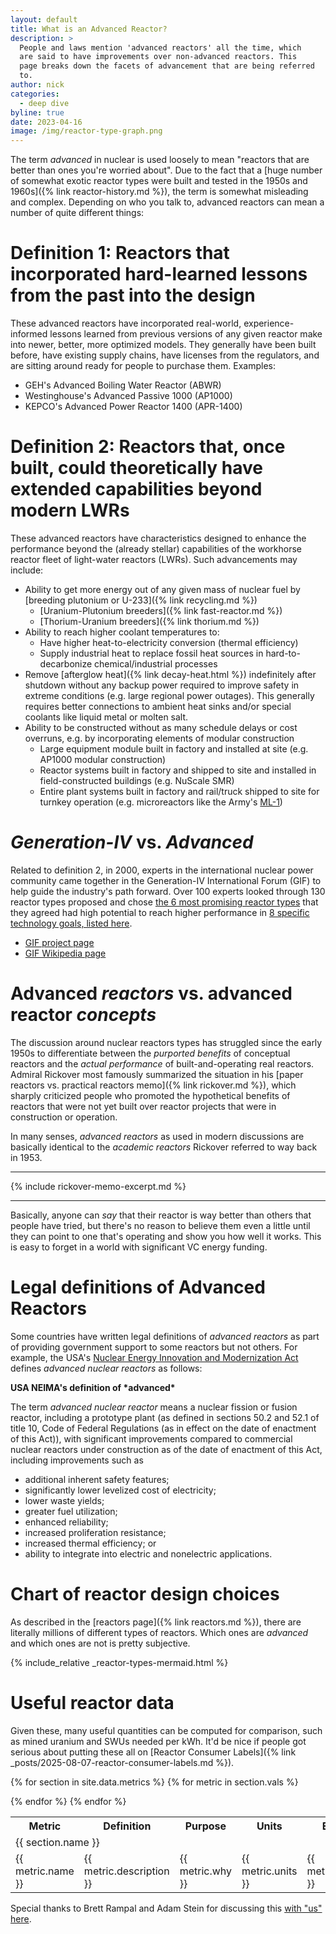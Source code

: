 ```yaml
---
layout: default
title: What is an Advanced Reactor?
description: >
  People and laws mention 'advanced reactors' all the time, which
  are said to have improvements over non-advanced reactors. This
  page breaks down the facets of advancement that are being referred
  to.
author: nick
categories:
  - deep dive
byline: true
date: 2023-04-16
image: /img/reactor-type-graph.png
---
```


<div class="row">
<div class="col-md-10" markdown="1">

The term _advanced_ in nuclear is used loosely to mean "reactors that are better
than ones you're worried about". Due to the fact that a [huge number of somewhat
exotic reactor types were built and tested in the 1950s and 1960s]({% link
reactor-history.md %}), the term is somewhat misleading and complex. Depending
on who you talk to, advanced reactors can mean a number of quite different
things:

# Definition 1: Reactors that incorporated hard-learned lessons from the past into the design

These advanced reactors have incorporated real-world, experience-informed lessons learned from
previous versions of any given reactor make into newer, better, more optimized models. They
generally have been built before, have existing supply chains, have licenses from the regulators,
and are sitting around ready for people to purchase them. Examples:

- GEH's Advanced Boiling Water Reactor (ABWR)
- Westinghouse's Advanced Passive 1000 (AP1000)
- KEPCO's Advanced Power Reactor 1400 (APR-1400)

# Definition 2: Reactors that, once built, could theoretically have extended capabilities beyond modern LWRs

These advanced reactors have characteristics designed to enhance the performance beyond the
(already stellar) capabilities of the workhorse reactor fleet of light-water reactors (LWRs).
Such advancements may include:

- Ability to get more energy out of any given mass of nuclear fuel by
  [breeding plutonium or U-233]({% link recycling.md %})
  - [Uranium-Plutonium breeders]({% link fast-reactor.md %})
  - [Thorium-Uranium breeders]({% link thorium.md %})
- Ability to reach higher coolant temperatures to:
  - Have higher heat-to-electricity conversion (thermal efficiency)
  - Supply industrial heat to replace fossil heat sources in hard-to-decarbonize
    chemical/industrial processes
- Remove [afterglow heat]({% link decay-heat.html %}) indefinitely after
  shutdown without any backup power required to improve safety in extreme
  conditions (e.g. large regional power outages). This generally requires
  better connections to ambient heat sinks and/or special coolants like
  liquid metal or molten salt.
- Ability to be constructed without as many schedule delays or cost overruns, e.g.
  by incorporating elements of modular construction
  - Large equipment module built in factory and installed at site (e.g. AP1000 modular construction)
  - Reactor systems built in factory and shipped to site and installed in
    field-constructed buildings (e.g. NuScale SMR)
  - Entire plant systems built in factory and rail/truck shipped to site for turnkey operation
    (e.g. microreactors like the Army's [ML-1](https://en.wikipedia.org/wiki/ML-1))

# _Generation-IV_ vs. _Advanced_

Related to definition 2, in 2000, experts in the international nuclear power
community came together in the Generation-IV International Forum (GIF) to
help guide the industry's path forward. Over 100 experts looked through 130
reactor types proposed and chose [the 6 most promising reactor
types](https://www.gen-4.org/generation-iv-criteria-and-technologies) that they
agreed had high potential to reach higher performance in [8 specific technology
goals, listed here](https://www.gen-4.org/generation-iv-criteria-and-technologies).

- [GIF project page](https://www.gen-4.org/)
- [GIF Wikipedia page](https://en.wikipedia.org/wiki/Generation_IV_reactor#Generation_IV_International_Forum)

# Advanced _reactors_ vs. advanced reactor _concepts_

The discussion around nuclear reactors types has struggled since the early 1950s
to differentiate between the _purported benefits_ of conceptual reactors and
the _actual performance_ of built-and-operating real reactors. Admiral
Rickover most famously summarized the situation in his [paper reactors
vs. practical reactors memo]({% link rickover.md %}), which sharply criticized
people who promoted the hypothetical benefits of reactors that were not yet built
over reactor projects that were in construction or operation.

In many senses, _advanced reactors_ as used in modern discussions are basically
identical to the _academic reactors_ Rickover referred to way back in 1953.

<hr/>

{% include rickover-memo-excerpt.md %}

<hr/>

Basically, anyone can _say_ that their reactor is way better than others that
people have tried, but there's no reason to believe them even a little until
they can point to one that's operating and show you how well it works. This
is easy to forget in a world with significant VC energy funding.

# Legal definitions of Advanced Reactors

Some countries have written legal definitions of _advanced reactors_ as part of
providing government support to some reactors but not others. For example, the
USA's [Nuclear Energy Innovation and Modernization
Act](https://www.congress.gov/bill/115th-congress/senate-bill/512/text) defines
_advanced nuclear reactors_ as follows:

<div class="card mb-3">
  <div class="card-header text-white bg-success"><strong markdown="1">USA NEIMA's definition of *advanced*</strong></div>
  <div class="card-body" markdown="1">

The term _advanced nuclear reactor_ means a nuclear fission or fusion reactor,
including a prototype plant (as defined in sections 50.2 and 52.1 of title 10,
Code of Federal Regulations (as in effect on the date of enactment of this
Act)), with significant improvements compared to commercial nuclear reactors
under construction as of the date of enactment of this Act, including
improvements such as

- additional inherent safety features;
- significantly lower levelized cost of electricity;
- lower waste yields;
- greater fuel utilization;
- enhanced reliability;
- increased proliferation resistance;
- increased thermal efficiency; or
- ability to integrate into electric and nonelectric applications.
</div>
</div>

</div>
</div>

<div class="row">
<div class="col-12" markdown="1">

# Chart of reactor design choices

As described in the [reactors page]({% link reactors.md %}), there are literally millions of different
types of reactors. Which ones are _advanced_ and which ones are not is pretty subjective.

{% include_relative _reactor-types-mermaid.html %}

</div>
</div>

<div class="row">
<div class="col-md-12" markdown="1">

# Useful reactor data

Given these, many useful quantities can be computed for comparison, such as
mined uranium and SWUs needed per kWh. It'd be nice if people got serious about
putting these all on [Reactor Consumer Labels]({% link
_posts/2025-08-07-reactor-consumer-labels.md %}).

<table class="table table-striped">
<tr>
<th>Metric</th>
<th>Definition</th>
<th>Purpose</th>
<th>Units</th>
<th>Examples</th>
</tr>
{% for section in site.data.metrics %}
<tr>
<td colspan="5" class="text-center fs-3 text-decoration-underline">
{{ section.name }}
</td>
</tr>
{% for metric in section.vals %}
<tr>
<td>{{ metric.name }}</td>
<td>{{ metric.description }}</td>
<td>{{ metric.why }}</td>
<td>{{ metric.units }}</td>
<td>{{ metric.examples }}</td>
</tr>

{% endfor %}
{% endfor %}

</table>

Special thanks to Brett Rampal and Adam Stein for discussing this [with "us"
here](https://x.com/whatisnuclear/status/1646927354370068481).

</div>
</div>
